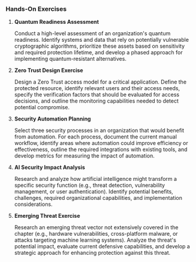 
### Hands-On Exercises

1. **Quantum Readiness Assessment**

   Conduct a high-level assessment of an organization's quantum readiness. Identify systems and data that rely on potentially vulnerable cryptographic algorithms, prioritize these assets based on sensitivity and required protection lifetime, and develop a phased approach for implementing quantum-resistant alternatives.

2. **Zero Trust Design Exercise**

   Design a Zero Trust access model for a critical application. Define the protected resource, identify relevant users and their access needs, specify the verification factors that should be evaluated for access decisions, and outline the monitoring capabilities needed to detect potential compromise.

3. **Security Automation Planning**

   Select three security processes in an organization that would benefit from automation. For each process, document the current manual workflow, identify areas where automation could improve efficiency or effectiveness, outline the required integrations with existing tools, and develop metrics for measuring the impact of automation.

4. **AI Security Impact Analysis**

   Research and analyze how artificial intelligence might transform a specific security function (e.g., threat detection, vulnerability management, or user authentication). Identify potential benefits, challenges, required organizational capabilities, and implementation considerations.

5. **Emerging Threat Exercise**

   Research an emerging threat vector not extensively covered in the chapter (e.g., hardware vulnerabilities, cross-platform malware, or attacks targeting machine learning systems). Analyze the threat's potential impact, evaluate current defensive capabilities, and develop a strategic approach for enhancing protection against this threat.
